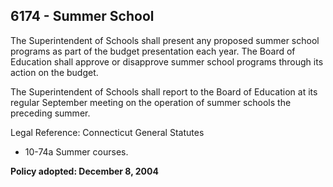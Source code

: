 ## 6174 - Summer School

The Superintendent of Schools shall present any proposed summer school programs as part of the budget presentation each year. The Board of Education shall approve or disapprove summer school programs through its action on the budget.

The Superintendent of Schools shall report to the Board of Education at its regular September meeting on the operation of summer schools the preceding summer.

Legal Reference:  Connecticut General Statutes

* 10-74a Summer courses.

**Policy adopted:  December 8, 2004**

